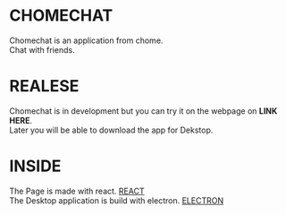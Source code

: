 # CHOMECHAT

Chomechat is an application from chome.\
Chat with friends.

# REALESE

Chomechat is in development but you can try it on the webpage on __LINK HERE__.\
Later you will be able to download the app for Dekstop.

# INSIDE

The Page is made with react. [REACT](https://reactjs.org/)\
The Desktop application is build with electron. [ELECTRON](https://www.electronjs.org/)
